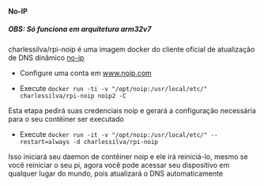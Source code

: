 #### No-IP

##### OBS: Só funciona em arquitetura arm32v7


charlessilva/rpi-noip é uma imagem docker do cliente oficial de atualização de DNS dinâmico [no-ip](http://www.noip.com)

* Configure uma conta em www.noip.com

* Execute ```docker run -ti -v "/opt/noip:/usr/local/etc/" charlessilva/rpi-noip noip2 -C```

Esta etapa pedirá suas credenciais noip e gerará a configuração necessária para o seu contêiner ser executado

* Execute ```docker run -it -v "/opt/noip:/usr/local/etc/" --restart=always -d charlessilva/rpi-noip```

Isso iniciará seu daemon de contêiner noip e ele irá reiniciá-lo, mesmo se você reiniciar o seu pi, agora você pode acessar seu dispositivo em qualquer lugar do mundo, pois atualizará o DNS automaticamente
